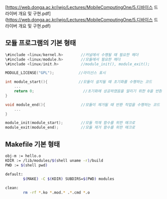 [https://web.donga.ac.kr/jwjo/Lectures/MobileComputingOne/5.디바이스 드라이버 개요 및 구현.pdf](https://web.donga.ac.kr/jwjo/Lectures/MobileComputingOne/5.디바이스 드라이버 개요 및 구현.pdf)

  

## 모듈 프로그램의 기본 형태

```C
\#include <linux/kernel.h>        //커널에서 수행될 때 필요한 헤더
\#include <linux/module.h>        //모듈에서 필요한 헤더
\#include <linux/init.h>          //module_init(), module_exit();

MODULE_LICENSE("GPL");           //라이선스 표시

int module_start(){              //모듈이 설치될 때 초기화를 수행하는 코드
	...
	return 0;                      //초기화에 성공하였음을 알리기 위한 0을 반환
}

void module_end(){                //모듈이 제거될 때 반환 작업을 수행하는 코드
	...
}

module_init(module_start);        //모듈 적재 함수를 위한 매크로
module_exit(module_end);          //모듈 제거 함수를 위한 매크로
```

  

## Makefile 기본 형태

```Bash
obj-m := hello.o
KDIR := /lib/modules/$(shell uname -r)/build
PWD := $(shell pwd)

default:
		$(MAKE) -C $(KDIR) SUBDIRS=$(PWD) modules
	
clean:
		rm -rf *.ko *.mod.* .*.cmd *.o
```